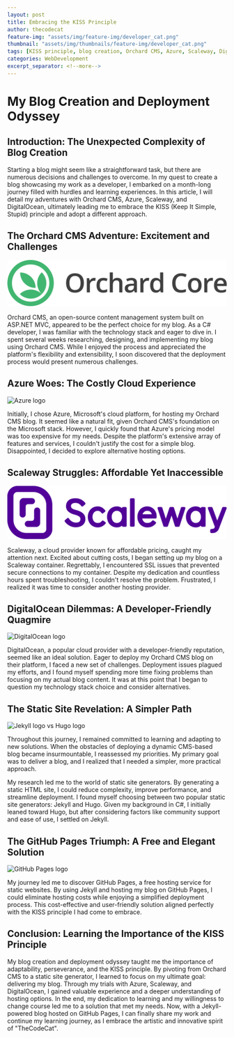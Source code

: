 ```yaml
---
layout: post
title: Embracing the KISS Principle
author: thecodecat
feature-img: "assets/img/feature-img/developer_cat.png"
thumbnail: "assets/img/thumbnails/feature-img/developer_cat.png"
tags: [KISS principle, blog creation, Orchard CMS, Azure, Scaleway, DigitalOcean, static site generators, Jekyll, GitHub Pages, web development, hosting]
categories: WebDevelopment
excerpt_separator: <!--more-->
---
```


# My Blog Creation and Deployment Odyssey

## Introduction: The Unexpected Complexity of Blog Creation

Starting a blog might seem like a straightforward task, but there are numerous decisions and challenges to overcome. In my quest to create a blog showcasing my work as a developer, I embarked on a month-long journey filled with hurdles and learning experiences. In this article, I will detail my adventures with Orchard CMS, Azure, Scaleway, and DigitalOcean, ultimately leading me to embrace the KISS (Keep It Simple, Stupid) principle and adopt a different approach.
<!--more-->

## The Orchard CMS Adventure: Excitement and Challenges

![Orchard CMS logo](../assets/img/orchard-core-logo.png)

Orchard CMS, an open-source content management system built on ASP.NET MVC, appeared to be the perfect choice for my blog. As a C# developer, I was familiar with the technology stack and eager to dive in. I spent several weeks researching, designing, and implementing my blog using Orchard CMS. While I enjoyed the process and appreciated the platform's flexibility and extensibility, I soon discovered that the deployment process would present numerous challenges.

## Azure Woes: The Costly Cloud Experience

![Azure logo](azure_image.jpg)

Initially, I chose Azure, Microsoft's cloud platform, for hosting my Orchard CMS blog. It seemed like a natural fit, given Orchard CMS's foundation on the Microsoft stack. However, I quickly found that Azure's pricing model was too expensive for my needs. Despite the platform's extensive array of features and services, I couldn't justify the cost for a simple blog. Disappointed, I decided to explore alternative hosting options.

## Scaleway Struggles: Affordable Yet Inaccessible

![Scaleway logo or SSL issue representation](../assets/img/scaleway-logo.png)

Scaleway, a cloud provider known for affordable pricing, caught my attention next. Excited about cutting costs, I began setting up my blog on a Scaleway container. Regrettably, I encountered SSL issues that prevented secure connections to my container. Despite my dedication and countless hours spent troubleshooting, I couldn't resolve the problem. Frustrated, I realized it was time to consider another hosting provider.

## DigitalOcean Dilemmas: A Developer-Friendly Quagmire

![DigitalOcean logo](../assets/img/scaleway-logo/digital-ocean-logo.png)

DigitalOcean, a popular cloud provider with a developer-friendly reputation, seemed like an ideal solution. Eager to deploy my Orchard CMS blog on their platform, I faced a new set of challenges. Deployment issues plagued my efforts, and I found myself spending more time fixing problems than focusing on my actual blog content. It was at this point that I began to question my technology stack choice and consider alternatives.

## The Static Site Revelation: A Simpler Path

![Jekyll logo vs Hugo logo](../assets/img/scaleway-logo/hugo-vs-jekyll.jpg)

Throughout this journey, I remained committed to learning and adapting to new solutions. When the obstacles of deploying a dynamic CMS-based blog became insurmountable, I reassessed my priorities. My primary goal was to deliver a blog, and I realized that I needed a simpler, more practical approach.

My research led me to the world of static site generators. By generating a static HTML site, I could reduce complexity, improve performance, and streamline deployment. I found myself choosing between two popular static site generators: Jekyll and Hugo. Given my background in C#, I initially leaned toward Hugo, but after considering factors like community support and ease of use, I settled on Jekyll.

## The GitHub Pages Triumph: A Free and Elegant Solution

![GitHub Pages logo](../assets/img/scaleway-logo/github-pages-logo.png)

My journey led me to discover GitHub Pages, a free hosting service for static websites. By using Jekyll and hosting my blog on GitHub Pages, I could eliminate hosting costs while enjoying a simplified deployment process. This cost-effective and user-friendly solution aligned perfectly with the KISS principle I had come to embrace.

## Conclusion: Learning the Importance of the KISS Principle

My blog creation and deployment odyssey taught me the importance of adaptability, perseverance, and the KISS principle. By pivoting from Orchard CMS to a static site generator, I learned to focus on my ultimate goal: delivering my blog. Through my trials with Azure, Scaleway, and DigitalOcean, I gained valuable experience and a deeper understanding of hosting options. In the end, my dedication to learning and my willingness to change course led me to a solution that met my needs. Now, with a Jekyll-powered blog hosted on GitHub Pages, I can finally share my work and continue my learning journey, as I embrace the artistic and innovative spirit of "TheCodeCat".